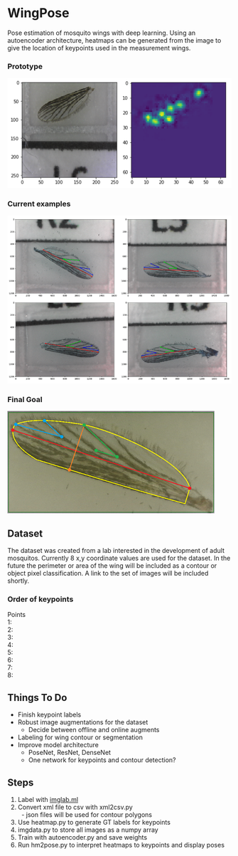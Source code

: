 # WingPose
Pose estimation of mosquito wings with deep learning. Using an autoencoder architecture, heatmaps can be generated from the image to give the location of keypoints used in the measurement wings.

### Prototype

![Prototype](images/5prototype_img1.png)

### Current examples

![Examples](images/pose_set2.png)

### Final Goal

![Goal](images/wingpose.png)

## Dataset
The dataset was created from a lab interested in the development of adult mosquitos. Currently 8 x,y coordinate values are used for the dataset. In the future the perimeter or area of the wing will be included as a contour or object pixel classification. A link to the set of images will be included shortly.

### Order of keypoints

Points</br>
1: </br>
2: </br>
3: </br>
4: </br>
5: </br>
6: </br>
7: </br>
8: </br>

## Things To Do
- Finish keypoint labels
- Robust image augmentations for the dataset
  * Decide between offline and online augments
- Labeling for wing contour or segmentation
- Improve model architecture
  * PoseNet, ResNet, DenseNet
  * One network for keypoints and contour detection?

## Steps
1. Label with [imglab.ml](imglab.ml)
2. Convert xml file to csv with xml2csv.py</br>
  &nbsp;&nbsp;- json files will be used for contour polygons</br>
3. Use heatmap.py to generate GT labels for keypoints
4. imgdata.py to store all images as a numpy array
5. Train with autoencoder.py and save weights
6. Run hm2pose.py to interpret heatmaps to keypoints and display poses
